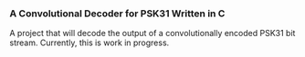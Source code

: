 ### A Convolutional Decoder for PSK31 Written in C

A project that will decode the output of a convolutionally encoded PSK31 bit stream. Currently, this is work in progress.
